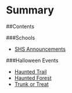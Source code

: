 # Summary

##Contents

###Schools
* [SHS Announcements](shsannouncements102212016.md)


###Halloween Events
* [Haunted Trail](haunted5ktrailrun.md)
* [Haunted Forest](thehauntedforest.md)
* [Trunk or Treat](trunkortreat.md)

